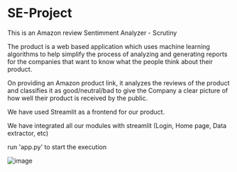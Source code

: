 # SE-Project

This is an Amazon review Sentimment Analyzer - Scrutiny

The product is a web based application which uses machine learning algorithms to help simplify the process of analyzing and generating reports for the companies that want to know what the people think about their product.

On providing an Amazon product link, it analyzes the reviews of the product and classifies it as good/neutral/bad to give the Company a clear picture of how well their product is received by the public. 

We have used Streamlit as a frontend for our product.

We have integrated all our modules with streamlit (Login, Home page, Data extractor, etc)

run 'app.py' to start the execution

![image](https://user-images.githubusercontent.com/79261869/222919810-5f03b66e-4822-40b1-a9b1-daf71a6ee165.png)

